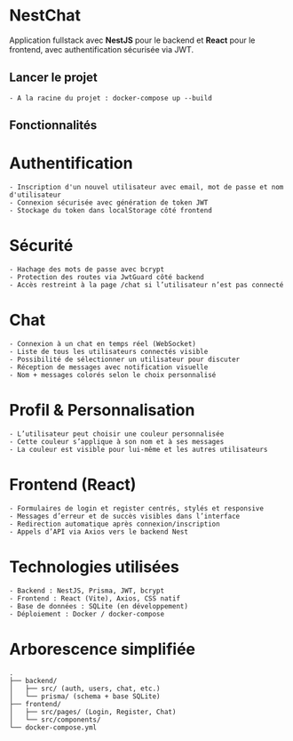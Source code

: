 # NestChat

Application fullstack avec **NestJS** pour le backend et **React** pour le frontend, avec authentification sécurisée via JWT.


## Lancer le projet
    - A la racine du projet : docker-compose up --build

## Fonctionnalités

# Authentification
    - Inscription d'un nouvel utilisateur avec email, mot de passe et nom d'utilisateur
    - Connexion sécurisée avec génération de token JWT
    - Stockage du token dans localStorage côté frontend

# Sécurité
    - Hachage des mots de passe avec bcrypt
    - Protection des routes via JwtGuard côté backend
    - Accès restreint à la page /chat si l’utilisateur n’est pas connecté

# Chat
    - Connexion à un chat en temps réel (WebSocket)
    - Liste de tous les utilisateurs connectés visible
    - Possibilité de sélectionner un utilisateur pour discuter
    - Réception de messages avec notification visuelle
    - Nom + messages colorés selon le choix personnalisé

# Profil & Personnalisation
    - L’utilisateur peut choisir une couleur personnalisée
    - Cette couleur s’applique à son nom et à ses messages
    - La couleur est visible pour lui-même et les autres utilisateurs

# Frontend (React)
    - Formulaires de login et register centrés, stylés et responsive
    - Messages d’erreur et de succès visibles dans l’interface
    - Redirection automatique après connexion/inscription
    - Appels d’API via Axios vers le backend Nest

# Technologies utilisées
    - Backend : NestJS, Prisma, JWT, bcrypt
    - Frontend : React (Vite), Axios, CSS natif
    - Base de données : SQLite (en développement)
    - Déploiement : Docker / docker-compose

# Arborescence simplifiée
    .
    ├── backend/
    │   ├── src/ (auth, users, chat, etc.)
    │   └── prisma/ (schema + base SQLite)
    ├── frontend/
    │   ├── src/pages/ (Login, Register, Chat)
    │   └── src/components/
    └── docker-compose.yml
